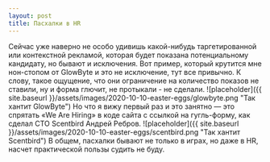 ```yaml
---
layout: post
title: Пасхалки в HR
---
```


Сейчас уже наверно не особо удивишь какой-нибудь таргетированной или контекстной рекламой, которая будет показана потенциальному кандидату, но бывают и исключения.
Вот пример, который крутится мне нон-стопом от GlowByte и это не исключение, тут все привычно. К слову, такое ощущение, что они ограничение на количество показов не ставили, ну и форма глючит, не протыкали - не сделали.
![placeholder]({{ site.baseurl }}/assets/images/2020-10-10-easter-eggs/glowbyte.png "Так хантит GlowByte")
Но что я вижу первый раз и это занятно — это спрятать «We Are Hiring» в коде сайта с ссылкой на гугль-форму, как сделал CTO Scentbird Андрей Ребров.
![placeholder]({{ site.baseurl }}/assets/images/2020-10-10-easter-eggs/scentbird.png "Так хантит Scentbird")
В общем, пасхалки бывают не только в играх, но даже в HR, насчет практической пользы судить не буду.

